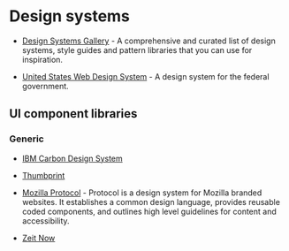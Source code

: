 # Design systems

- [Design Systems Gallery](https://designsystemsrepo.com/design-systems/) - A comprehensive and curated list of design systems, style guides and pattern libraries that you can use for inspiration.

- [United States Web Design System](https://v2.designsystem.digital.gov/) - A design system for the federal government.

## UI component libraries

### Generic

- [IBM Carbon Design System](https://www.carbondesignsystem.com/)

- [Thumbprint](https://thumbprint.design/)

- [Mozilla Protocol](https://protocol.mozilla.org/) - Protocol is a design system for Mozilla branded websites. It establishes a common design language, provides reusable coded components, and outlines high level guidelines for content and accessibility.

- [Zeit Now](https://zeit.co/design/now)
